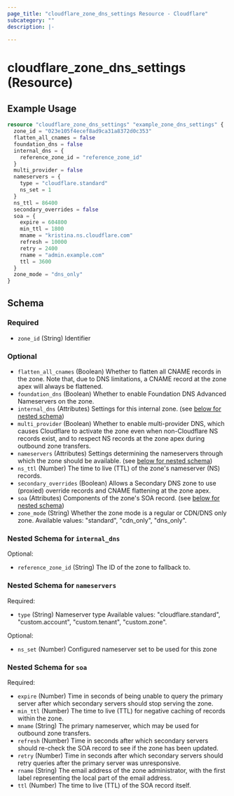 ```yaml
---
page_title: "cloudflare_zone_dns_settings Resource - Cloudflare"
subcategory: ""
description: |-
  
---
```


# cloudflare_zone_dns_settings (Resource)



## Example Usage

```terraform
resource "cloudflare_zone_dns_settings" "example_zone_dns_settings" {
  zone_id = "023e105f4ecef8ad9ca31a8372d0c353"
  flatten_all_cnames = false
  foundation_dns = false
  internal_dns = {
    reference_zone_id = "reference_zone_id"
  }
  multi_provider = false
  nameservers = {
    type = "cloudflare.standard"
    ns_set = 1
  }
  ns_ttl = 86400
  secondary_overrides = false
  soa = {
    expire = 604800
    min_ttl = 1800
    mname = "kristina.ns.cloudflare.com"
    refresh = 10000
    retry = 2400
    rname = "admin.example.com"
    ttl = 3600
  }
  zone_mode = "dns_only"
}
```

<!-- schema generated by tfplugindocs -->
## Schema

### Required

- `zone_id` (String) Identifier

### Optional

- `flatten_all_cnames` (Boolean) Whether to flatten all CNAME records in the zone. Note that, due to DNS limitations, a CNAME record at the zone apex will always be flattened.
- `foundation_dns` (Boolean) Whether to enable Foundation DNS Advanced Nameservers on the zone.
- `internal_dns` (Attributes) Settings for this internal zone. (see [below for nested schema](#nestedatt--internal_dns))
- `multi_provider` (Boolean) Whether to enable multi-provider DNS, which causes Cloudflare to activate the zone even when non-Cloudflare NS records exist, and to respect NS records at the zone apex during outbound zone transfers.
- `nameservers` (Attributes) Settings determining the nameservers through which the zone should be available. (see [below for nested schema](#nestedatt--nameservers))
- `ns_ttl` (Number) The time to live (TTL) of the zone's nameserver (NS) records.
- `secondary_overrides` (Boolean) Allows a Secondary DNS zone to use (proxied) override records and CNAME flattening at the zone apex.
- `soa` (Attributes) Components of the zone's SOA record. (see [below for nested schema](#nestedatt--soa))
- `zone_mode` (String) Whether the zone mode is a regular or CDN/DNS only zone.
Available values: "standard", "cdn_only", "dns_only".

<a id="nestedatt--internal_dns"></a>
### Nested Schema for `internal_dns`

Optional:

- `reference_zone_id` (String) The ID of the zone to fallback to.


<a id="nestedatt--nameservers"></a>
### Nested Schema for `nameservers`

Required:

- `type` (String) Nameserver type
Available values: "cloudflare.standard", "custom.account", "custom.tenant", "custom.zone".

Optional:

- `ns_set` (Number) Configured nameserver set to be used for this zone


<a id="nestedatt--soa"></a>
### Nested Schema for `soa`

Required:

- `expire` (Number) Time in seconds of being unable to query the primary server after which secondary servers should stop serving the zone.
- `min_ttl` (Number) The time to live (TTL) for negative caching of records within the zone.
- `mname` (String) The primary nameserver, which may be used for outbound zone transfers.
- `refresh` (Number) Time in seconds after which secondary servers should re-check the SOA record to see if the zone has been updated.
- `retry` (Number) Time in seconds after which secondary servers should retry queries after the primary server was unresponsive.
- `rname` (String) The email address of the zone administrator, with the first label representing the local part of the email address.
- `ttl` (Number) The time to live (TTL) of the SOA record itself.


